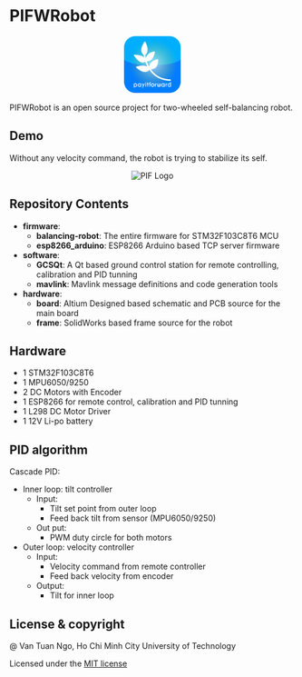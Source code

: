 # PIFWRobot

<p align="center">
  <img src="imgs/piflogo.png" width="100" title="PIF Logo">
</p>

PIFWRobot is an open source project for two-wheeled self-balancing robot.

## Demo
Without any velocity command, the robot is trying to stabilize its self. 
<p align="center">
  <img src="imgs/demo.gif" width="500" title="PIF Logo">
</p>

## Repository Contents
* **firmware**: 
  * **balancing-robot**: The entire firmware for STM32F103C8T6 MCU
  * **esp8266_arduino**: ESP8266 Arduino based TCP server firmware
* **software**:
  * **GCSQt**: A Qt based ground control station for remote controlling, calibration and PID tunning
  * **mavlink**: Mavlink message definitions and code generation tools
* **hardware**:
  * **board**: Altium Designed based schematic and PCB source for the main board
  * **frame**: SolidWorks based frame source for the robot

## Hardware
*  1 STM32F103C8T6
*  1 MPU6050/9250
*  2 DC Motors with Encoder
*  1 ESP8266 for remote control, calibration and PID tunning
*  1 L298 DC Motor Driver
*  1 12V Li-po battery 

## PID algorithm
Cascade PID:
* Inner loop: tilt controller
  * Input: 
    * Tilt set point from outer loop
    * Feed back tilt from sensor (MPU6050/9250)
  * Out put:
    * PWM duty circle for both motors
* Outer loop: velocity controller
  * Input:
    * Velocity command from remote controller
    * Feed back velocity from encoder
  * Output:
    * Tilt for inner loop

## License & copyright
@ Van Tuan Ngo, Ho Chi Minh City University of Technology

Licensed under the [MIT license](LICENSE)